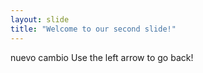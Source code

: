 ```yaml
---
layout: slide
title: "Welcome to our second slide!"
---
```

nuevo cambio
Use the left arrow to go back!
